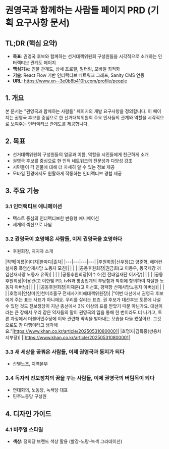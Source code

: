 # 권영국과 함께하는 사람들 페이지 PRD (기획 요구사항 문서)

## TL;DR (핵심 요약)
- **목표**: 권영국 후보와 함께하는 선거대책위원회 구성원들을 시각적으로 소개하는 인터랙티브 관계도 페이지
- **핵심기능**: 인물 관계도, 상세 프로필, 필터링, 모바일 최적화
- **기술**: React Flow 기반 인터랙티브 네트워크 그래프, Sanity CMS 연동
- **URL**: https://www.xn--3e0b8b410h.com/profile/people

## 1. 개요

본 문서는 "권영국과 함께하는 사람들" 페이지의 개발 요구사항을 정의합니다. 이 페이지는 권영국 후보를 중심으로 한 선거대책위원회 주요 인사들의 관계와 역할을 시각적으로 보여주는 인터랙티브 관계도를 제공합니다.

## 2. 목표

- 선거대책위원회 구성원들의 얼굴과 이름, 역할을 시민들에게 친근하게 소개
- 권영국 후보를 중심으로 한 인적 네트워크의 전문성과 다양성 강조
- 시민들이 각 인물에 대해 더 자세히 알 수 있는 정보 제공
- 모바일 환경에서도 원활하게 작동하는 인터랙티브 경험 제공

## 3. 주요 기능
### 3.1 인터랙티브 애니메이션
- 텍스트 중심의 인터렉티브한 반응형 애니메이션
- 세개의 섹션으로 나뉨

### 3.2 권영국이 호명해온 사람들, 이제 권영국을 호명하다
- 후원회장, 지지자 소개

|직책|이름|이미지|한마디|출처|
|---|---|---|---|
|후원회장|신우정(고 양준혁, 에어컨 설치중 폭염산재사망 노동자 모친)| | | |
|공동후원회장|권금희(고 이동우, 동국제강 끼임산재사망 노동자 유족)| | | |
|공동후원회장|이수호(전 전태일재단 이사장)| | | |
|공동후원회장|이용관(고 이한빛 PD, tvN과 방송업계의 부당함과 착취에 항의하여 자살한 노동자 아버님)| | | |
|공동후원회장|이재훈(고 이선호, 평택항 산재사망노동자 아버님)| | | |
|호명자|안상미(인천미추홀구 전세사기피해대책위원장)| |“이번 대선에서 권영국 후보에게 주는 표는 사표가 아니에요. 우리를 살리는 표죠. 권 후보가 대선후보 토론에 나설 수 있던 것도 진보정당이 지난 총선에서 3% 이상의 표를 받았기 때문 아닌가요. 대선이라는 큰 장에서 우리 같은 약자들의 말이 권영국의 입을 통해 한 번이라도 더 나가고, 토론 과정에서 더불어민주당에 이와 관련해 약속을 받아내는 모습을 다들 봤잖아요. 그것으로도 참 다행이라고 생각해요.”|https://www.khan.co.kr/article/202505310800001|
|호명자|김득중(쌍용차 지부장)| ||https://www.khan.co.kr/article/202505310800001|


### 3.3 새 세상을 꿈꿔온 사람들, 이제 권영국과 동지가 되다
- 산별노조, 지역본부

### 3.4 독자적 진보정치의 꿈을 꾸는 사람들, 이제 권영국의 버팀목이 되다
- 연대회의, 노동당, 녹색당 대표
- 민주노동당 구성원
## 4. 디자인 가이드
### 4.1 비주얼 스타일
- **색상**: 정의당 브랜드 색상 활용 (빨강-노랑-녹색 그라데이션)

